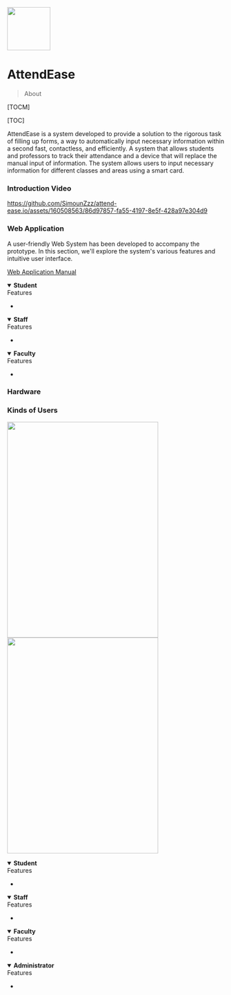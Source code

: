 <img src="https://github.com/SimounZzz/attend-ease.io/assets/160508563/ce900e31-3123-4c26-9bda-ee175b21a004" width="100" height="100"> 



# AttendEase
> About


[TOCM]

[TOC]

AttendEase is a system developed to provide a solution to the rigorous 
task of filling up forms, a way to automatically input necessary 
information within a second fast, contactless, and efficiently. A 
system that allows students and professors to track their 
attendance and a device that will replace the manual input of 
information. The system allows users to input necessary 
information for different classes and areas using a smart card.

### Introduction Video
https://github.com/SimounZzz/attend-ease.io/assets/160508563/86d97857-fa55-4197-8e5f-428a97e304d9


### Web Application
A user-friendly Web System has been developed to accompany the prototype. In this section, we'll explore the system's various features and intuitive user interface.

[Web Application Manual](https://docs.google.com/document/d/1EutwxV5m7KXjRO9iWfdW8_rOiwVjG1zGv80u4aEFHTY/edit?usp=sharing)
<details open>
    
  <summary><b>Student</b></summary>
      Features
  
  -
</details>

<details open>
    
  <summary><b>Staff</b></summary>
      Features
  
  -
</details>

<details open>
    
  <summary><b>Faculty</b></summary>
      Features
  
  -
</details>


### Hardware

### Kinds of Users
 <img src="https://github.com/SimounZzz/attend-ease.io/assets/160508563/6b03a248-62e6-4c45-bbca-84a18a778d2a" width="350" height="500"> <img src="https://github.com/SimounZzz/attend-ease.io/assets/160508563/c328e869-d61e-48cb-9a9d-43b2fa3f1908" width="350" height="500"> 

<details open>
    
  <summary><b>Student</b></summary>
      Features
  
  -
</details>

<details open>
    
  <summary><b>Staff</b></summary>
      Features
  
  -
</details>

<details open>
    
  <summary><b>Faculty</b></summary>
      Features
  
  -
</details>

<details open>
    
  <summary><b>Administrator</b></summary>
      Features
  
  -
</details>

